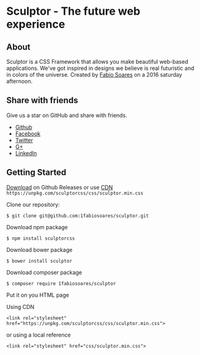 # Sculptor - The future web experience

## About

Sculptor is a CSS Framework that allows you make beautiful web-based applications.
We've got inspired in designs we believe is real futuristic and in colors of  the universe.
Created by [Fabio Soares](http://facebook.com/1fabiosoares) on a 2016 saturday afternoon.

## Share with friends

Give us a star on GitHub and share with friends.

- [Github](https://github.com/1fabiosoares/sculptor)
- [Facebook](https://www.facebook.com/sharer/sharer.php?u=https://github.com/1fabiosoares/sculptor)
- [Twitter](https://twitter.com/intent/tweet?text=Sculptor%20-%20The%20future%20web%20experience&amp;url=https://github.com/1fabiosoares/sculptor)
- [G+](https://plus.google.com/share?url=https://github.com/1fabiosoares/sculptor)
- [LinkedIn](https://www.linkedin.com/shareArticle?url=https://github.com/1fabiosoares/sculptor&title=Sculptor%20-%20The%20future%20web%20experience)

## Getting Started

[Download](https://github.com/1fabiosoares/sculptor/releases) on Github Releases or
use [CDN](https://unpkg.com/sculptorcss/css/sculptor.min.css)
`https://unpkg.com/sculptorcss/css/sculptor.min.css`

Clone our repository:

    $ git clone git@github.com:1fabiosoares/sculptor.git

Download npm package

    $ npm install sculptorcss

Download bower package

    $ bower install sculptor

Download composer package

    $ composer require 1fabiosoares/sculptor

Put it on you HTML page

Using CDN

    <link rel="stylesheet" href="https://unpkg.com/sculptorcss/css/sculptor.min.css">

or using a local reference

    <link rel="stylesheet" href="css/sculptor.min.css">

